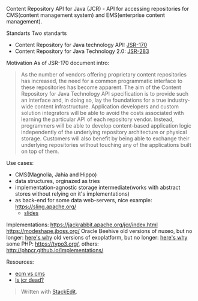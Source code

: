 Content Repository API for Java (JCR) - API for accessing repositories for CMS(content management system) and EMS(enterprise content management).

Standarts
Two standarts
 - Content Repository for Java technology API: [JSR-170](https://download.oracle.com/otndocs/jcp/contentrepository-1.0-fr-oth-JSpec/) 
 - Content Repository for Java Technology 2.0: [JSR-283](https://download.oracle.com/otndocs/jcp/content_repository-2.0-fr-oth-JSpec/)

Motivation
As of JSR-170 document intro:
> As the number of vendors offering proprietary content repositories has increased, the need for a common programmatic interface to these repositories has become apparent. The aim of the Content Repository for Java Technology API specification is to provide such an interface and, in doing so, lay the foundations for a true industry-wide content infrastructure.
    Application developers and custom solution integrators will be able to avoid the costs associated with learning the particular API of each repository vendor. Instead, programmers will be able to develop content-based application logic independently of the underlying repository architecture or physical storage.
    Customers will also benefit by being able to exchange their underlying repositories without touching any of the applications built on top of them.

Use cases:
 - CMS(Magnolia, Jahia and Hippo)
 - data structures, orginazed as tries
 - implementation-agnostic storage intermediate(works with abstract stores without relying on it's implementations)
- as back-end for some data web-servers, nice example: https://sling.apache.org/
	- [slides](http://events17.linuxfoundation.org/sites/events/files/slides/ApacheConNA-ApacheSling.pdf)

Implementations:
https://jackrabbit.apache.org/jcr/index.html
https://modeshape.jboss.org/
Oracle Beehive 
old versions of nuxeo, but no longer: [here's why](https://www.nuxeo.com/blog/why-nuxeo-dropped-jcr/)
old versions of exoplatform, but no longer: [here's why](https://www.exoplatform.com/blog/2016/06/02/why-are-we-moving-away-from-jcr/)
some PHP: https://typo3.org/, others: http://phpcr.github.io/implementations/


Resources:

 - [ecm vs cms](https://www.aodocs.com/blog/ecm-vs-cms-difference)
 - [Is jcr dead?](https://www.cmswire.com/cms/web-cms/is-jcr-dead-009676.php)

> Written with [StackEdit](https://stackedit.io/).
<!--stackedit_data:
eyJoaXN0b3J5IjpbLTEzNjQ4Nzk5NDNdfQ==
-->